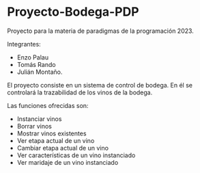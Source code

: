 # Proyecto-Bodega-PDP
Proyecto para la materia de paradigmas de la programación 2023.

Integrantes: 
* Enzo Palau
* Tomás Rando
* Julián Montaño.

El proyecto consiste en un sistema de control de bodega. En él se controlará la trazabilidad de los vinos de la bodega.

Las funciones ofrecidas son:
* Instanciar vinos
* Borrar vinos
* Mostrar vinos existentes
* Ver etapa actual de un vino
* Cambiar etapa actual de un vino
* Ver características de un vino instanciado
* Ver maridaje de un vino instanciado
